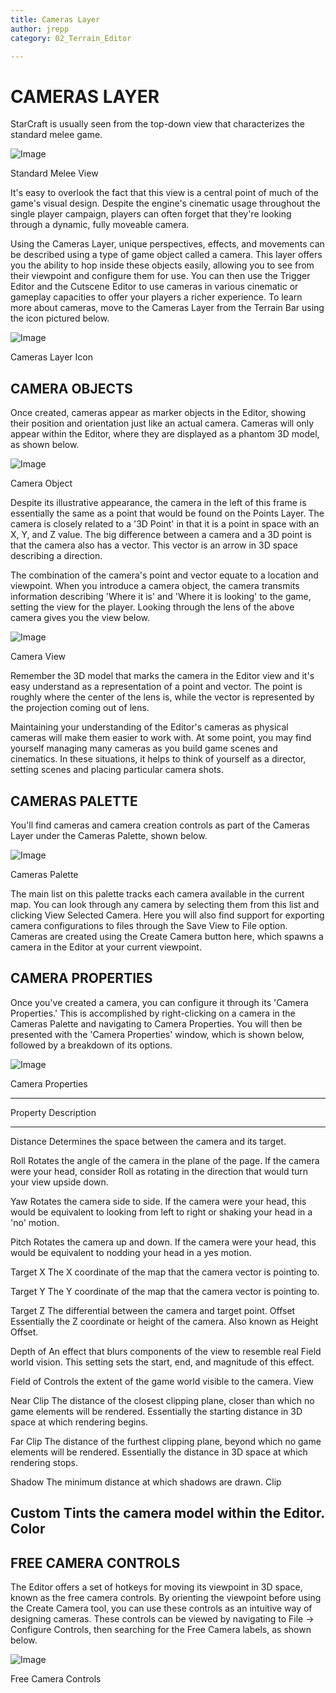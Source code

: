 ```yaml
---
title: Cameras Layer
author: jrepp
category: 02_Terrain_Editor

---
```

CAMERAS LAYER
=============

StarCraft is usually seen from the top-down view that characterizes the
standard melee game.

![Image](./resources/025_Cameras_Layer1.png)

Standard Melee View

It's easy to overlook the fact that this view is a central point of much
of the game's visual design. Despite the engine's cinematic usage
throughout the single player campaign, players can often forget that
they're looking through a dynamic, fully moveable camera.

Using the Cameras Layer, unique perspectives, effects, and movements can
be described using a type of game object called a camera. This layer
offers you the ability to hop inside these objects easily, allowing you
to see from their viewpoint and configure them for use. You can then use
the Trigger Editor and the Cutscene Editor to use cameras in various
cinematic or gameplay capacities to offer your players a richer
experience. To learn more about cameras, move to the Cameras Layer from
the Terrain Bar using the icon pictured below.

![Image](./resources/025_Cameras_Layer2.png)

Cameras Layer Icon

CAMERA OBJECTS
--------------

Once created, cameras appear as marker objects in the Editor, showing
their position and orientation just like an actual camera. Cameras will
only appear within the Editor, where they are displayed as a phantom 3D
model, as shown below.

![Image](./resources/025_Cameras_Layer3.png)

Camera Object

Despite its illustrative appearance, the camera in the left of this
frame is essentially the same as a point that would be found on the
Points Layer. The camera is closely related to a '3D Point' in that it
is a point in space with an X, Y, and Z value. The big difference
between a camera and a 3D point is that the camera also has a vector.
This vector is an arrow in 3D space describing a direction.

The combination of the camera's point and vector equate to a location
and viewpoint. When you introduce a camera object, the camera transmits
information describing 'Where it is' and 'Where it is looking' to the
game, setting the view for the player. Looking through the lens of the
above camera gives you the view below.

![Image](./resources/025_Cameras_Layer4.png)

Camera View

Remember the 3D model that marks the camera in the Editor view and it's
easy understand as a representation of a point and vector. The point is
roughly where the center of the lens is, while the vector is represented
by the projection coming out of lens.

Maintaining your understanding of the Editor's cameras as physical
cameras will make them easier to work with. At some point, you may find
yourself managing many cameras as you build game scenes and cinematics.
In these situations, it helps to think of yourself as a director,
setting scenes and placing particular camera shots.

CAMERAS PALETTE
---------------

You'll find cameras and camera creation controls as part of the Cameras
Layer under the Cameras Palette, shown below.

![Image](./resources/025_Cameras_Layer5.png)

Cameras Palette

The main list on this palette tracks each camera available in the
current map. You can look through any camera by selecting them from this
list and clicking View Selected Camera. Here you will also find support
for exporting camera configurations to files through the Save View to
File option. Cameras are created using the Create Camera button here,
which spawns a camera in the Editor at your current viewpoint.

CAMERA PROPERTIES
-----------------

Once you've created a camera, you can configure it through its 'Camera
Properties.' This is accomplished by right-clicking on a camera in the
Cameras Palette and navigating to Camera Properties. You will then be
presented with the 'Camera Properties' window, which is shown below,
followed by a breakdown of its options.

![Image](./resources/025_Cameras_Layer6.png)

Camera Properties

  --------------------------------------------------------------------------
  Property   Description
  ---------- ---------------------------------------------------------------
  Distance   Determines the space between the camera and its target.

  Roll       Rotates the angle of the camera in the plane of the page. If
             the camera were your head, consider Roll as rotating in the
             direction that would turn your view upside down.

  Yaw        Rotates the camera side to side. If the camera were your head,
             this would be equivalent to looking from left to right or
             shaking your head in a 'no' motion.

  Pitch      Rotates the camera up and down. If the camera were your head,
             this would be equivalent to nodding your head in a yes motion.

  Target X   The X coordinate of the map that the camera vector is pointing
             to.

  Target Y   The Y coordinate of the map that the camera vector is pointing
             to.

  Target Z   The differential between the camera and target point.
  Offset     Essentially the Z coordinate or height of the camera. Also
             known as Height Offset.

  Depth of   An effect that blurs components of the view to resemble real
  Field      world vision. This setting sets the start, end, and magnitude
             of this effect.

  Field of   Controls the extent of the game world visible to the camera.
  View       

  Near Clip  The distance of the closest clipping plane, closer than which
             no game elements will be rendered. Essentially the starting
             distance in 3D space at which rendering begins.

  Far Clip   The distance of the furthest clipping plane, beyond which no
             game elements will be rendered. Essentially the distance in 3D
             space at which rendering stops.

  Shadow     The minimum distance at which shadows are drawn.
  Clip       

  Custom     Tints the camera model within the Editor.
  Color      
  --------------------------------------------------------------------------

FREE CAMERA CONTROLS
--------------------

The Editor offers a set of hotkeys for moving its viewpoint in 3D space,
known as the free camera controls. By orienting the viewpoint before
using the Create Camera tool, you can use these controls as an intuitive
way of designing cameras. These controls can be viewed by navigating to
File -\> Configure Controls, then searching for the Free Camera labels,
as shown below.

![Image](./resources/025_Cameras_Layer7.png)

Free Camera Controls
